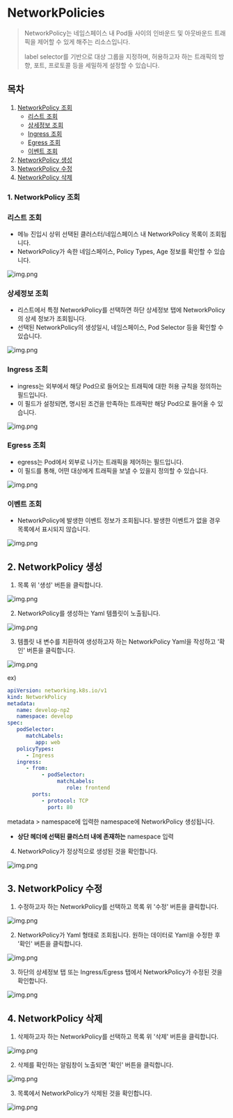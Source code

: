 # NetworkPolicies

> NetworkPolicy는 네임스페이스 내 Pod들 사이의 인바운드 및 아웃바운드 트래픽을 제어할 수 있게 해주는 리소스입니다. 
>
> label selector를 기반으로 대상 그룹을 지정하며, 허용하고자 하는 트래픽의 방향, 포트, 프로토콜 등을 세밀하게 설정할 수 있습니다.

## 목차

1. [NetworkPolicy 조회](#1-networkpolicy-조회)
   * [리스트 조회](#리스트-조회)
   * [상세정보 조회](#상세정보-조회)
   * [Ingress 조회](#ingress-조회)
   * [Egress 조회](#egress-조회)
   * [이벤트 조회](#이벤트-조회)
2. [NetworkPolicy 생성](#2-networkpolicy-생성)
3. [NetworkPolicy 수정](#3-networkpolicy-수정)
4. [NetworkPolicy 삭제](#4-networkpolicy-삭제)

### 1. NetworkPolicy 조회
### 리스트 조회
* 메뉴 진입시 상위 선택된 클러스터/네임스페이스 내 NetworkPolicy 목록이 조회됩니다.
* NetworkPolicy가 속한 네임스페이스, Policy Types, Age 정보를 확인할 수 있습니다.

![img.png](./img/np_list.png)

### 상세정보 조회
* 리스트에서 특정 NetworkPolicy를 선택하면 하단 상세정보 탭에 NetworkPolicy의 상세 정보가 조회됩니다.
* 선택된 NetworkPolicy의 생성일시, 네임스페이스, Pod Selector 등을 확인할 수 있습니다.

![img.png](./img/np_detail.png)

### Ingress 조회
* ingress는 외부에서 해당 Pod으로 들어오는 트래픽에 대한 허용 규칙을 정의하는 필드입니다. 
* 이 필드가 설정되면, 명시된 조건을 만족하는 트래픽만 해당 Pod으로 들어올 수 있습니다.

![img.png](./img/np_ingress.png)

### Egress 조회
* egress는 Pod에서 외부로 나가는 트래픽을 제어하는 필드입니다. 
* 이 필드를 통해, 어떤 대상에게 트래픽을 보낼 수 있을지 정의할 수 있습니다.

![img.png](./img/np_egress.png)

### 이벤트 조회
* NetworkPolicy에 발생한 이벤트 정보가 조회됩니다. 발생한 이벤트가 없을 경우 목록에서 표시되지 않습니다.

![img.png](./img/np_event.png)


## 2. NetworkPolicy 생성
1. 목록 위 '생성' 버튼을 클릭합니다.

![img.png](./img/np_create.png)

2. NetworkPolicy를 생성하는 Yaml 템플릿이 노출됩니다.

![img.png](./img/np_create_template.png)

3. 템플릿 내 변수를 치환하여 생성하고자 하는 NetworkPolicy Yaml을 작성하고 '확인' 버튼을 클릭합니다.

![img.png](./img/np_create_yaml.png)

ex)
```yaml
apiVersion: networking.k8s.io/v1
kind: NetworkPolicy
metadata:
   name: develop-np2
   namespace: develop
spec:
   podSelector:
      matchLabels:
         app: web
   policyTypes:
      - Ingress
   ingress:
      - from:
           - podSelector:
                matchLabels:
                   role: frontend
        ports:
           - protocol: TCP
             port: 80
```
metadata > namespace에 입력한 namespace에 NetworkPolicy 생성됩니다.

* <strong>상단 헤더에 선택된 클러스터 내에 존재하는</strong> namespace 입력

4. NetworkPolicy가 정상적으로 생성된 것을 확인합니다.

![img.png](./img/np_create_result.png)

## 3. NetworkPolicy 수정
1. 수정하고자 하는 NetworkPolicy를 선택하고 목록 위 '수정' 버튼을 클릭합니다.

![img.png](./img/np_update.png)

2. NetworkPolicy가 Yaml 형태로 조회됩니다. 원하는 데이터로 Yaml을 수정한 후 '확인' 버튼을 클릭합니다.

![img.png](./img/np_update_yaml.png)

3. 하단의 상세정보 탭 또는 Ingress/Egress 탭에서 NetworkPolicy가 수정된 것을 확인합니다.

![img.png](./img/np_update_result.png)

## 4. NetworkPolicy 삭제
1. 삭제하고자 하는 NetworkPolicy를 선택하고 목록 위 '삭제' 버튼을 클릭합니다.

![img.png](./img/np_delete.png)

2. 삭제를 확인하는 알림창이 노출되면 '확인' 버튼을 클릭합니다.

![img.png](./img/np_delete_check.png)

3. 목록에서 NetworkPolicy가 삭제된 것을 확인합니다.

![img.png](./img/np_delete_result.png)